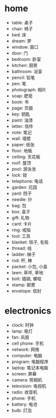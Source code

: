 # home

-   table: 桌子
-   chair: 椅子
-   bed: 床
-   dream: 梦
-   window: 窗口
-   door: 门
-   bedroom: 卧室
-   kitchen: 厨房
-   bathroom: 浴室
-   pencil: 铅笔
-   pen: 笔
-   photograph: 相片
-   soap: 肥皂
-   book: 书
-   page: 页面
-   key: 钥匙
-   paint: 油漆
-   letter: 信件
-   note: 笔记
-   wall: 墙壁
-   paper: 纸张
-   floor: 地板
-   ceiling: 天花板
-   roof: 屋顶
-   pool: 游泳池
-   lock: 锁
-   telephone: 电话
-   garden: 花园
-   yard: 院子
-   needle: 针
-   bag: 包
-   box: 盒子
-   gift: 礼物
-   card: 卡片
-   ring: 戒指
-   tool: 工具
-   blanket: 毯子, 毛毯
-   thread: 线
-   ladder: 梯子
-   rod: 杆, 棒
-   packet: 小包, 小盒
-   lawn: 草坪, 草地
-   bolt: 插销, 螺栓
-   stamp: 邮票
-   envelope: 信封

# electronics

-   clock: 时钟
-   lamp: 电灯
-   fan: 风扇
-   cell phone: 手机
-   network: 网络
-   computer: 电脑
-   program: 电脑程序
-   laptop: 笔记本电脑
-   screen: 屏幕
-   camera: 照相机
-   television: 电视机
-   radio: 收音机
-   phone: 手机
-   battery: 电池
-   bulb: 灯泡